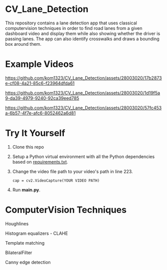 # CV_Lane_Detection
This repository contains a lane detection app that uses classical computervision techniques in order to find road lanes from a given
dashboard video and display them while also showing whether the driver is passing lanes. The app can also identify crosswalks and draws a bounding box around them.

# Example Videos
https://github.com/kom1323/CV_Lane_Detection/assets/28003020/17b2873e-cf08-4a21-85c6-f23964dfda61

https://github.com/kom1323/CV_Lane_Detection/assets/28003020/1d19f5a9-da39-4979-9240-92ca39eed785

https://github.com/kom1323/CV_Lane_Detection/assets/28003020/57fc453a-6b57-4f7e-afc6-8052462a6d81

# Try It Yourself

1. Clone this repo
2. Setup a Python virtual environment with all the Python dependencies based on [requirements.txt](requirements.txt).
3. Change the video file path to your video's path in line 223.
   
   `cap = cv2.VideoCapture(YOUR VIDEO PATH)`
4. Run **main.py**.

# ComputerVision Techniques 
Houghlines

Histogram equalizers - CLAHE

Template matching

BilateralFilter

Canny edge detection
